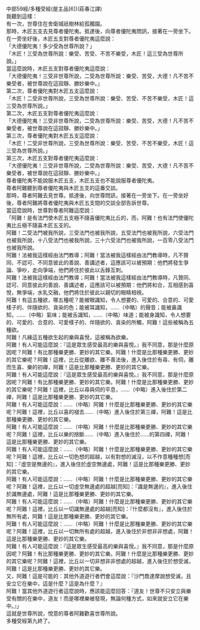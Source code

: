 中部59經/多種受經(屋主品[6])(莊春江譯)  
我聽到這樣：  
有一次，世尊住在舍衛城祇樹林給孤獨園。  
那時，木匠五支去見尊者優陀夷。抵達後，向尊者優陀夷問訊，接著在一旁坐下。在一旁坐好後，木匠五支對尊者優陀夷這麼說：  
「大德優陀夷！多少受為世尊所說？」  
「木匠！三受為世尊所說：樂受、苦受、不苦不樂受，木匠！這三受為世尊所說。」  
當這麼說時，木匠五支對尊者優陀夷這麼說：  
「大德優陀夷！三受非世尊所說，二受為世尊所說：樂受、苦受，大德！凡不苦不樂受者，被世尊說在這寂靜、勝妙樂中。」  
第二次，尊者優陀夷對木匠五支這麼說：  
「木匠！二受非世尊所說，三受為世尊所說：樂受、苦受、不苦不樂受，木匠！這三受為世尊所說。」  
第二次，木匠五支對尊者優陀夷這麼說：  
「大德優陀夷！三受非世尊所說，二受為世尊所說：樂受、苦受，大德！凡不苦不樂受者，被世尊說在這寂靜、勝妙樂中。」  
第三次，尊者優陀夷對木匠五支這麼說：  
「木匠！二受非世尊所說，三受為世尊所說：樂受、苦受、不苦不樂受，木匠！這三受為世尊所說。」  
第三次，木匠五支對尊者優陀夷這麼說：  
「大德優陀夷！三受非世尊所說，二受為世尊所說：樂受、苦受，大德！凡不苦不樂受者，被世尊說在這寂靜、勝妙樂中。」  
尊者優陀夷不能說服木匠五支，木匠五支也不能說服尊者優陀夷。  
尊者阿難聽到尊者優陀夷與木匠五支的這番交談。  
那時，尊者阿難去見世尊。抵達後，向世尊問訊，接著在一旁坐下。在一旁坐好後，尊者阿難將尊者優陀夷與木匠五支間的交談全部告訴世尊。  
當這麼說時，世尊對尊者阿難這麼說：  
「阿難！是有法門使木匠五支極不隨喜優陀夷比丘的，而，阿難！也有法門使優陀夷比丘極不隨喜木匠五支的。  
阿難！二受法門被我所說，三受法門也被我所說，五受法門也被我所說，六受法門也被我所說，十八受法門也被我所說，三十六受法門也被我所說，一百零八受法門也被我所說。  
阿難！法被我這樣經由法門教導；阿難！當法被我這樣經由法門教導時，凡不贊同、不認可、不同意彼此的善說、善講述者，這應該可以被預期：他們將發生爭論、爭吵，走向爭端，他們將住於彼此以舌鋒互刺。  
阿難！法被我這樣經由法門教導；阿難！當法被我這樣經由法門教導時，凡贊同、認可、同意彼此的善說、善講述者，這應該可以被預期：他們將和合，互相感到喜悅，無爭端，水乳交融，他們將住於彼此以親切的眼睛相視。  
阿難！有這五種欲，哪五種呢？能被眼識知，令人想要的、可愛的、合意的、可愛樣子的、伴隨欲的、貪染的色；能被耳識知，……（中略）的聲音；能被鼻識知，……（中略）氣味；能被舌識知，……（中略）味道；能被身識知，令人想要的、可愛的、合意的、可愛樣子的、伴隨欲的、貪染的所觸，阿難！這些被稱為五種欲。  
阿難！凡緣這五種欲生起的樂與喜悅，這被稱為欲樂。  
阿難！有人可能這麼說：『這是眾生感受最高的樂與喜悅。』我不同意，那是什麼原因呢？阿難！有比那種樂更勝、更妙的其它樂。阿難！什麼是比那種樂更勝、更妙的其它樂呢？阿難！這裡，比丘從離欲、離不善法後，進入後住於有尋、有伺，離而生喜、樂的初禪，阿難！這是比那種樂更勝、更妙的其它樂。  
阿難！有人可能這麼說：『這是眾生感受最高的樂與喜悅。』我不同意，那是什麼原因呢？阿難！有比那種樂更勝、更妙的其它樂。阿難！什麼是比那種樂更勝、更妙的其它樂呢？阿難！這裡，比丘以尋與伺的平息，……（中略）進入後住於第二禪，阿難！這是比那種樂更勝、更妙的其它樂。  
阿難！有人可能這麼說：……（中略）阿難！什麼是比那種樂更勝、更妙的其它樂呢？阿難！這裡，比丘以喜的褪去……（中略）進入後住於第三禪，阿難！這是比那種樂更勝、更妙的其它樂。  
阿難！有人可能這麼說：……（中略）阿難！什麼是比那種樂更勝、更妙的其它樂呢？阿難！這裡，比丘以樂的捨斷……（中略）進入後住於……的第四禪，阿難！這是比那種樂更勝、更妙的其它樂。  
阿難！有人可能這麼說：……（中略）阿難！什麼是比那種樂更勝、更妙的其它樂呢？阿難！這裡，比丘以一切色想的超越，以有對想的滅沒，以不作意種種想[而知]：『虛空是無邊的』，進入後住於虛空無邊處，阿難！這是比那種樂更勝、更妙的其它樂。  
阿難！有人可能這麼說：……（中略）阿難！什麼是比那種樂更勝、更妙的其它樂呢？阿難！這裡，比丘以一切虛空無邊處的超越[而知]：『識是無邊的』，進入後住於識無邊處，阿難！這是比那種樂更勝、更妙的其它樂。  
阿難！有人可能這麼說：……（中略）阿難！什麼是比那種樂更勝、更妙的其它樂呢？阿難！這裡，比丘以一切識無邊處的超越[而知]：『什麼都沒有』，進入後住於無所有處，阿難！這是比那種樂更勝、更妙的其它樂。  
阿難！有人可能這麼說：……（中略）阿難！什麼是比那種樂更勝、更妙的其它樂呢？阿難！這裡，比丘以一切無所有處的超越，進入後住於非想非非想處，阿難！這是比那種樂更勝、更妙的其它樂。  
阿難！有人可能這麼說：『這是眾生感受最高的樂與喜悅。』我不同意，那是什麼原因呢？阿難！有比那種樂更勝、更妙的其它樂。阿難！什麼是比那種樂更勝、更妙的其它樂呢？阿難！這裡，比丘以一切非想非非想處的超越，進入後住於想受滅，阿難！這是比那種樂更勝、更妙的其它樂。  
又，阿難！這是可能的：其他外道遊行者們會這麼說：『沙門喬達摩說想受滅，且安立它在樂中，這是什麼？這是為什麼？』  
阿難！當其他外道遊行者這麼說時，應該能這麼回答：『道友！世尊不只安立與樂受有關的在樂中，道友！而是哪裡樂被發現，無論何種方式，如來就安立它在樂中。』」  
這就是世尊所說，悅意的尊者阿難歡喜世尊所說。  
多種受經第九終了。  
  
  

